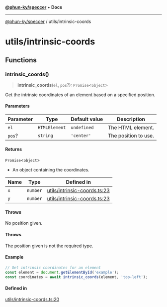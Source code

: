 [**@phun-ky/speccer**](../README.md) • **Docs**

***

[@phun-ky/speccer](../README.md) / utils/intrinsic-coords

# utils/intrinsic-coords

## Functions

### intrinsic\_coords()

> **intrinsic\_coords**(`el`, `pos`?): `Promise`\<`object`\>

Get the intrinsic coordinates of an element based on a specified position.

#### Parameters

| Parameter | Type | Default value | Description |
| ------ | ------ | ------ | ------ |
| `el` | `HTMLElement` | `undefined` | The HTML element. |
| `pos`? | `string` | `'center'` | The position to use. |

#### Returns

`Promise`\<`object`\>

- An object containing the coordinates.

| Name | Type | Defined in |
| ------ | ------ | ------ |
| `x` | `number` | [utils/intrinsic-coords.ts:23](https://github.com/phun-ky/speccer/blob/main/src/utils/intrinsic-coords.ts#L23) |
| `y` | `number` | [utils/intrinsic-coords.ts:23](https://github.com/phun-ky/speccer/blob/main/src/utils/intrinsic-coords.ts#L23) |

#### Throws

No position given.

#### Throws

The position given is not the required type.

#### Example

```ts
// Get intrinsic coordinates for an element
const element = document.getElementById('example');
const coordinates = await intrinsic_coords(element, 'top-left');
```

#### Defined in

[utils/intrinsic-coords.ts:20](https://github.com/phun-ky/speccer/blob/main/src/utils/intrinsic-coords.ts#L20)
